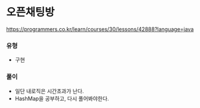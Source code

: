 # 오픈채팅방
https://programmers.co.kr/learn/courses/30/lessons/42888?language=java

### 유형
- 구현

### 풀이
- 일단 내로직은 시간초과가 난다.
- HashMap을 공부하고, 다시 풀어봐야한다.
